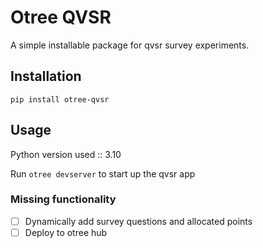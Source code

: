 # Otree QVSR
A simple installable package for qvsr survey experiments.

## Installation
```
pip install otree-qvsr
```

## Usage
Python version used :: 3.10

Run ```otree devserver``` to start up the qvsr app

### Missing functionality
- [ ] Dynamically add survey questions and allocated points
- [ ] Deploy to otree hub